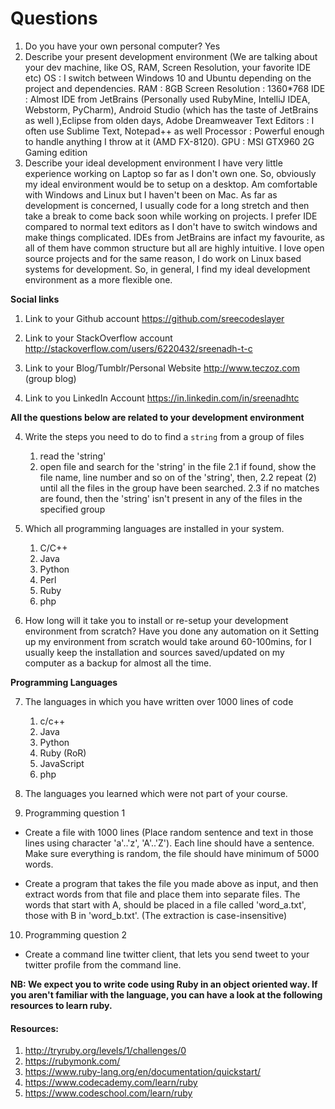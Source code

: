 # Questions

1. Do you have your own personal computer?
	Yes
2. Describe your present development environment (We are talking about your dev machine, like OS, RAM, Screen Resolution, your favorite IDE etc)
	OS : I switch between Windows 10 and Ubuntu depending on the project and dependencies.
	RAM : 8GB
	Screen Resolution : 1360*768
	IDE : Almost IDE from JetBrains (Personally used RubyMine, IntelliJ IDEA, Webstorm, PyCharm), Android Studio (which has the taste of JetBrains as well ),Eclipse from olden days, Adobe Dreamweaver
	Text Editors : I often use Sublime Text, Notepad++ as well
	Processor : Powerful enough to handle anything I throw at it (AMD FX-8120).
	GPU : MSI GTX960 2G Gaming edition
3. Describe your ideal development environment
	I have very little experience working on Laptop so far as I don't own one.
	So, obviously my ideal environment would be to setup on a desktop. 
	Am comfortable with Windows and Linux but I haven't been on Mac. As far as development is concerned, I usually code for a long stretch and then take a break to come back soon while working on projects. I prefer IDE compared to normal text editors as I don't have to switch windows and make things complicated.
	IDEs from JetBrains are infact my favourite, as all of them have common structure but all are highly intuitive.
	I love open source projects and for the same reason, I do work on Linux based systems for development. So, in general, I find my ideal development environment as a more flexible one.
	
**Social links**

1. Link to your Github account
	https://github.com/sreecodeslayer
	
2. Link to your StackOverflow account
	http://stackoverflow.com/users/6220432/sreenadh-t-c

3. Link to your Blog/Tumblr/Personal Website
	http://www.teczoz.com  (group blog)
	
4. Link to you LinkedIn Account
	https://in.linkedin.com/in/sreenadhtc
	
**All the questions below are related to your development environment**

4. Write the steps you need to do to find a `string` from a group of files
	1. read the 'string'
	2. open file and search for the 'string' in the file
		2.1 if found, show the file name, line number and so on of the 'string', then,
		2.2 repeat (2) until all the files in the group have been searched.
		2.3 if no matches are found, then the 'string' isn't present in any of the files in the specified group

5. Which all programming languages are installed in your system.
	1. C/C++
	2. Java
	3. Python
	4. Perl
	5. Ruby
	6. php
	
6. How long will it take you to install or re-setup your development environment from scratch? Have you done any automation on it
	Setting up my environment from scratch would take around 60-100mins, for I usually keep the installation and sources saved/updated on my
	computer as a backup for almost all the time.
	
**Programming Languages**

7. The languages in which you have written over 1000 lines of code
	1. c/c++
	2. Java
	3. Python
	4. Ruby (RoR)
	5. JavaScript
	6. php
	
8. The languages you learned which were not part of your course.

9. Programming question 1

  * Create a file with 1000 lines (Place random sentence and text in those lines using character 'a'..'z', 'A'..'Z'). Each line should have a sentence. Make sure everything is random, the file should have minimum of 5000 words.

  * Create a program that takes the file you made above as input, and then extract words from that file and place them into separate files. The words that start with A, should be placed in a file called 'word_a.txt', those with B in 'word_b.txt'. (The extraction is case-insensitive)

10. Programming question 2

  * Create a command line twitter client, that lets you send tweet to your twitter profile from the command line.


  **NB: We expect you to write code using Ruby in an object oriented way. If you aren't familiar with the language, you can have a look at the following resources to learn ruby.**

  #### Resources:
  1. http://tryruby.org/levels/1/challenges/0
  2. https://rubymonk.com/
  3. https://www.ruby-lang.org/en/documentation/quickstart/
  4. https://www.codecademy.com/learn/ruby
  5. https://www.codeschool.com/learn/ruby
